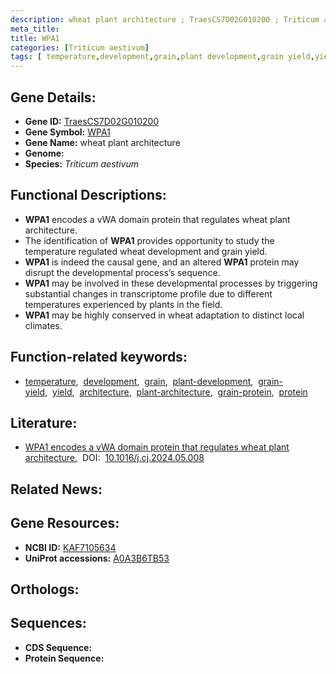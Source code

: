```yaml
---
description: wheat plant architecture ; TraesCS7D02G010200 ; Triticum aestivum
meta_title:
title: WPA1
categories: [Triticum aestivum]
tags: [ temperature,development,grain,plant development,grain yield,yield,architecture,plant architecture,grain protein,protein ]
---
```


## Gene Details:
- **Gene ID:** [TraesCS7D02G010200]()
- **Gene Symbol:** <u>WPA1</u>
- **Gene Name:** wheat plant architecture
- **Genome:** 
- **Species:** *Triticum aestivum*

## Functional Descriptions:
   - **WPA1** encodes a vWA domain protein that regulates wheat plant architecture.
   - The identification of **WPA1** provides opportunity to study the temperature regulated wheat development and grain yield.
   - **WPA1** is indeed the causal gene, and an altered **WPA1** protein may disrupt the developmental process’s sequence.
   - **WPA1** may be involved in these developmental processes by triggering substantial changes in transcriptome profile due to different temperatures experienced by plants in the field.
   - **WPA1** may be highly conserved in wheat adaptation to distinct local climates.

## Function-related keywords:
   - [temperature](/tags/temperature/),&nbsp;&nbsp;[development](/tags/development/),&nbsp;&nbsp;[grain](/tags/grain/),&nbsp;&nbsp;[plant-development](/tags/plant-development/),&nbsp;&nbsp;[grain-yield](/tags/grain-yield/),&nbsp;&nbsp;[yield](/tags/yield/),&nbsp;&nbsp;[architecture](/tags/architecture/),&nbsp;&nbsp;[plant-architecture](/tags/plant-architecture/),&nbsp;&nbsp;[grain-protein](/tags/grain-protein/),&nbsp;&nbsp;[protein](/tags/protein/)

## Literature:
   - [WPA1 encodes a vWA domain protein that regulates wheat plant architecture.](https://www.doi.org/10.1016/j.cj.2024.05.008)&nbsp;&nbsp;DOI:&nbsp;&nbsp;[10.1016/j.cj.2024.05.008](https://www.doi.org/10.1016/j.cj.2024.05.008)

## Related News:

## Gene Resources:
- **NCBI ID:**  [KAF7105634](https://www.ncbi.nlm.nih.gov/search/all/?term=KAF7105634)
- **UniProt accessions:**  [A0A3B6TB53](https://www.uniprot.org/uniprotkb/A0A3B6TB53/entry)

## Orthologs:

## Sequences:
- **CDS Sequence:**
- **Protein Sequence:**
